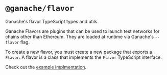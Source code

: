 # `@ganache/flavor`

Ganache's flavor TypeScript types and utils.

Ganache Flavors are plugins that can be used to launch test networks for chains
other than Ethereum. They are loaded at runtime via Ganache's `--flavor` flag.

To create a new flavor, you must create a new package that exports a `Flavor`. A
flavor is a class that implements the `Flavor` TypeScript interface.

Check out the [example implmentation](./example).